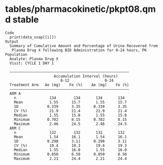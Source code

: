 # tables/pharmacokinetic/pkpt08.qmd stable

    Code
      print(data_snap[[i]])
    Output
      Summary of Cumulative Amount and Percentage of Urine Recovered from
       Plasma Drug X following BID Administration for 0-24 hours, PK Population
      Analyte: Plasma Drug X 
      Visit: CYCLE 1 DAY 1
      
      ——————————————————————————————————————————————————————
                          Accumulation Interval (hours)     
                             0-12                0-24       
      Treatment Arm   Ae (mg)    Fe (%)    Ae (mg)    Fe (%)
      ——————————————————————————————————————————————————————
      ARM A                                                 
        n               134        134       134       134  
        Mean            1.55      15.7       1.55      15.7 
        SD             0.339      3.35      0.339      3.35 
        CV (%)          21.9      21.4       21.9      21.4 
        Median          1.55      15.8       1.55      15.8 
        Minimum        0.702      8.15      0.702      8.15 
        Maximum         2.46      24.5       2.46      24.5 
      ARM C                                                 
        n               132        132       132       132  
        Mean            1.54      16.1       1.54      16.1 
        SD             0.298      3.11      0.298      3.11 
        CV (%)          19.4      19.3       19.4      19.3 
        Median          1.55      16.0       1.55      16.0 
        Minimum        0.850      8.50      0.850      8.50 
        Maximum         2.21      24.4       2.21      24.4 


